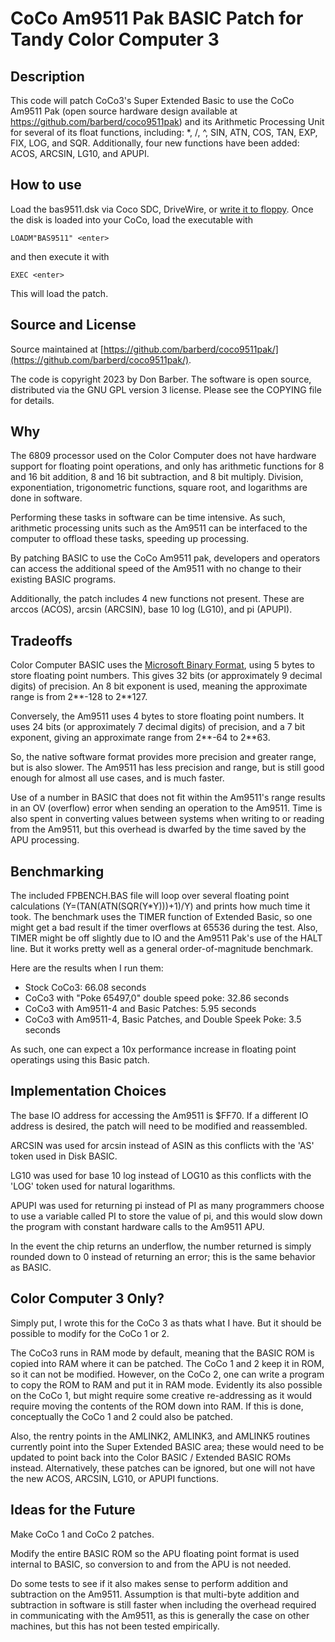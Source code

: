 # CoCo Am9511 Pak BASIC Patch for Tandy Color Computer 3

## Description

This code will patch CoCo3's Super Extended Basic to use the CoCo Am9511 Pak (open source hardware design available at https://github.com/barberd/coco9511pak) and its Arithmetic Processing Unit for several of its float functions, including: \*, /, ^, SIN, ATN, COS, TAN, EXP, FIX, LOG, and SQR.
Additionally, four new functions have been added: ACOS, ARCSIN, LG10, and APUPI.

## How to use

Load the bas9511.dsk via Coco SDC, DriveWire, or [write it to floppy](https://nitros9.sourceforge.io/wiki/index.php/Transferring_DSK_Images_to_Floppies). Once the disk is loaded into your CoCo, load the executable with

	LOADM"BAS9511" <enter>

and then execute it with

	EXEC <enter>

This will load the patch.

## Source and License

Source maintained at [https://github.com/barberd/coco9511pak/](https://github.com/barberd/coco9511pak/).

The code is copyright 2023 by Don Barber. The software is open source, distributed via the GNU GPL version 3 license. Please see the COPYING file for details.

## Why

The 6809 processor used on the Color Computer does not have hardware support for floating point operations, and only has arithmetic functions for 8 and 16 bit addition, 8 and 16 bit subtraction, and 8 bit multiply. Division, exponentiation, trigonometric functions, square root, and logarithms are done in software.

Performing these tasks in software can be time intensive. As such, arithmetic processing units such as the Am9511 can be interfaced to the computer to offload these tasks, speeding up processing.

By patching BASIC to use the CoCo Am9511 pak, developers and operators can access the additional speed of the Am9511 with no change to their existing BASIC programs.

Additionally, the patch includes 4 new functions not present. These are arccos (ACOS), arcsin (ARCSIN), base 10 log (LG10), and pi (APUPI).

## Tradeoffs

Color Computer BASIC uses the [Microsoft Binary Format](https://en.wikipedia.org/wiki/Microsoft_Binary_Format), using 5 bytes to store floating point numbers. This gives 32 bits (or approximately 9 decimal digits) of precision. An 8 bit exponent is used, meaning the approximate range is from 2\*\*-128 to 2\*\*127.

Conversely, the Am9511 uses 4 bytes to store floating point numbers. It uses 24 bits (or approximately 7 decimal digits) of precision, and a 7 bit exponent, giving an approximate range from 2\*\*-64 to 2\*\*63.

So, the native software format provides more precision and greater range, but is also slower. The Am9511 has less precision and range, but is still good enough for almost all use cases, and is much faster.

Use of a number in BASIC that does not fit within the Am9511's range results in an OV (overflow) error when sending an operation to the Am9511. Time is also spent in converting values between systems when writing to or reading from the Am9511, but this overhead is dwarfed by the time saved by the APU processing.

## Benchmarking

The included FPBENCH.BAS file will loop over several floating point calculations (Y=(TAN(ATN(SQR(Y\*Y)))+1)/Y) and prints how much time it took. The benchmark uses the TIMER function of Extended Basic, so one might get a bad result if the timer overflows at 65536 during the test. Also, TIMER might be off slightly due to IO and the Am9511 Pak's use of the HALT line. But it works pretty well as a general order-of-magnitude benchmark.

Here are the results when I run them:

 * Stock CoCo3: 66.08 seconds
 * CoCo3 with "Poke 65497,0" double speed poke: 32.86 seconds
 * CoCo3 with Am9511-4 and Basic Patches: 5.95 seconds
 * CoCo3 with Am9511-4, Basic Patches, and Double Speek Poke: 3.5 seconds

As such, one can expect a 10x performance increase in floating point operatings using this Basic patch.

## Implementation Choices

The base IO address for accessing the Am9511 is $FF70. If a different IO address is desired, the patch will need to be modified and reassembled.

ARCSIN was used for arcsin instead of ASIN as this conflicts with the 'AS' token used in Disk BASIC.

LG10 was used for base 10 log instead of LOG10 as this conflicts with the 'LOG' token used for natural logarithms.

APUPI was used for returning pi instead of PI as many programmers choose to use a variable called PI to store the value of pi, and this would slow down the program with constant hardware calls to the Am9511 APU.

In the event the chip returns an underflow, the number returned is simply rounded down to 0 instead of returning an error; this is the same behavior as BASIC.

## Color Computer 3 Only?

Simply put, I wrote this for the CoCo 3 as thats what I have. But it should be possible to modify for the CoCo 1 or 2.

The CoCo3 runs in RAM mode by default, meaning that the BASIC ROM is copied into RAM where it can be patched. The CoCo 1 and 2 keep it in ROM, so it can not be modified. However, on the CoCo 2, one can write a program to copy the ROM to RAM and put it in RAM mode. Evidently its also possible on the CoCo 1, but might require some creative re-addressing as it would require moving the contents of the ROM down into RAM. If this is done, conceptually the CoCo 1 and 2 could also be patched.

Also, the rentry points in the AMLINK2, AMLINK3, and AMLINK5 routines currently point into the Super Extended BASIC area; these would need to be updated to point back into the Color BASIC / Extended BASIC ROMs instead. Alternatively, these patches can be ignored, but one will not have the new ACOS, ARCSIN, LG10, or APUPI functions.

## Ideas for the Future

Make CoCo 1 and CoCo 2 patches.

Modify the entire BASIC ROM so the APU floating point format is used internal to BASIC, so conversion to and from the APU is not needed.

Do some tests to see if it also makes sense to perform addition and subtraction on the Am9511. Assumption is that multi-byte addition and subtraction in software is still faster when including the overhead required in communicating with the Am9511, as this is generally the case on other machines, but this has not been tested empirically.

